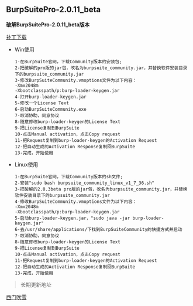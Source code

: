 ## BurpSuitePro-2.0.11_beta

**破解BurpSuitePro-2.0.11_beta版本**

[补丁下载](http://pan.ximcx.cn/show/%E6%B8%97%E9%80%8F%E6%B5%8B%E8%AF%95%E5%B7%A5%E5%85%B7/%E6%8A%93%E5%8C%85%E5%B7%A5%E5%85%B7%E9%9B%86%E5%90%88/Burp%20Suite%20Pro%E7%A0%B4%E8%A7%A3%E7%89%88%E9%9B%86%E5%90%88/2.0.x%EF%BC%88%E5%86%85%E9%99%84%E6%B1%89%E5%8C%96%E8%A1%A5%E4%B8%81%EF%BC%89/Burp2.0.11%EF%BC%88%E5%86%85%E9%99%84%E6%B1%89%E5%8C%96%E8%A1%A5%E4%B8%81%EF%BC%89.zip)

- Win使用

  ```
  1-在BurpSuite官网，下载Community版本的安装包;
  2-把破解的pro版的jar包，改名为burpsuite_community.jar，并替换软件安装目录下的burpsuite_community.jar
  3-修改BurpSuiteCommunity.vmoptions文件为以下内容：
  -Xmx2048m
  -Xbootclasspath/p:burp-loader-keygen.jar
  4-打开burp-loader-keygen.jar
  5-修改一个License Text
  6-启动BurpSuiteCommunity.exe
  7-取消协助，同意协议
  8-随意修改burp-loader-keygen的License Text
  9-把License复制到BurpSuite
  10-点击Manual activation，点击Copy request
  11-把Request复制到burp-loader-keygen的Activation Request
  12-把自动生成的Activation Response复制回BurpSuite
  13-完成，开始使用
  ```

- Linux使用

  ```
  1-在BurpSuite官网，下载Community版本的sh文件;
  2-安装"sudo bash burpsuite_community_linux_v1_7_36.sh"
  3-把破解的2.0.3beta pro版的jar包，改名为burpsuite_community.jar，并替换软件安装目录下的burpsuite_community.jar
  4-修改BurpSuiteCommunity.vmoptions文件为以下内容：
  -Xmx2048m
  -Xbootclasspath/p:burp-loader-keygen.jar
  5-启动burp-loader-keygen.jar，"sudo java -jar burp-loader-keygen.jar"
  6-去/usr/share/applications/下找到BurpSuiteCommunity的快捷方式并启动
  7-取消协助，同意协议
  8-随意修改burp-loader-keygen的License Text
  9-把License复制到BurpSuite
  10-点击Manual activation，点击Copy request
  11-把Request复制到burp-loader-keygen的Activation Request
  12-把自动生成的Activation Response复制回BurpSuite
  13-完成，开始使用
  ```

> 长期更新地址

[西门吹雪](http://ximcx.cn/post-110.html)
